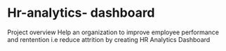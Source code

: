 # Hr-analytics- dashboard 
Project overview 
Help an organization to improve employee performance and rentention i.e reduce attrition by creating HR Analytics Dashboard 

